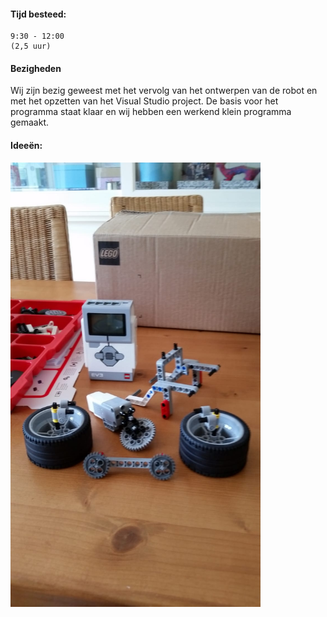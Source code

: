 #### Tijd besteed:
	9:30 - 12:00
	(2,5 uur)

#### Bezigheden
Wij zijn bezig geweest met het vervolg van het ontwerpen van de robot en met het opzetten van het Visual Studio project.
De basis voor het programma staat klaar en wij hebben een werkend klein programma gemaakt.

#### Ideeën:

<img src="images/1709.jpg" width="400" />
